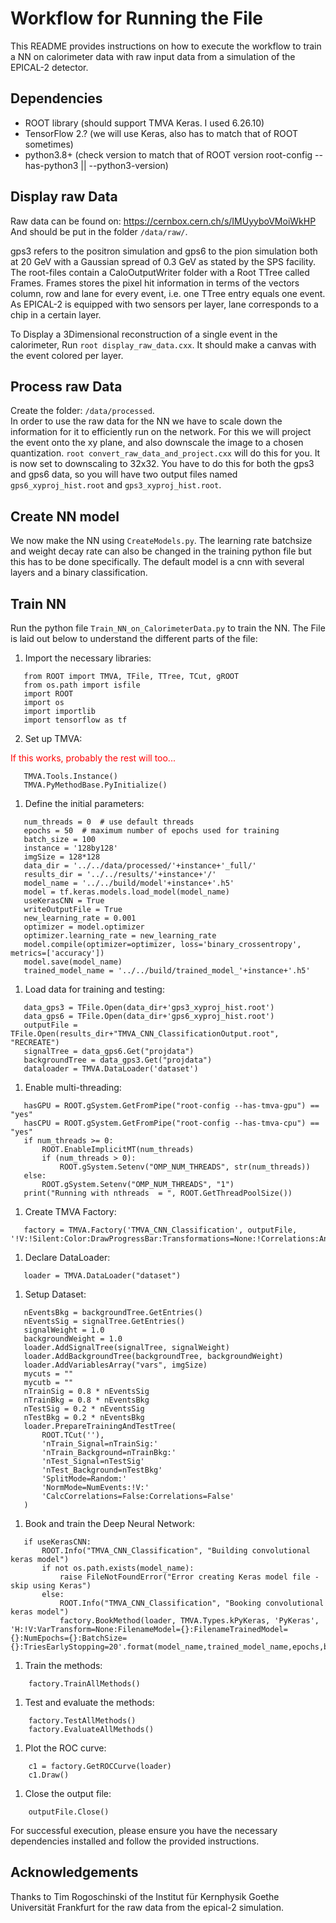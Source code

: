 # Workflow for Running the File

This README provides instructions on how to execute the workflow to train a NN on calorimeter data with raw input data from a simulation of the EPICAL-2 detector.

## Dependencies

- ROOT library (should support TMVA Keras. I used 6.26.10)
- TensorFlow 2.? (we will use  Keras, also has to match that of ROOT sometimes)
- python3.8+ (check version to match that of ROOT version root-config --has-python3 || --python3-version)


## Display raw Data

Raw data can be found on: https://cernbox.cern.ch/s/IMUyyboVMoiWkHP
And should be put in the folder `/data/raw/`.

gps3 refers to the positron simulation and gps6 to the pion simulation both at 20 GeV with a Gaussian spread of 0.3 GeV as stated by the SPS facility.
The root-files contain a CaloOutputWriter folder with a Root TTree called Frames.
Frames stores the pixel hit information in terms of the vectors column, row and lane for every event, i.e. one TTree entry equals one event.
As EPICAL-2 is equipped with two sensors per layer, lane corresponds to a chip in a certain layer.

To Display a 3Dimensional reconstruction of a single event in the calorimeter, Run `root display_raw_data.cxx`. It should make a canvas with the event colored per layer. 

## Process raw Data
Create the folder: `/data/processed`.\
In order to use the raw data for the NN we have to scale down the information for it to efficiently run on the network. For this we will project the event onto the xy plane, and also downscale the image to a chosen quantization. `root convert_raw_data_and_project.cxx` will do this for you. It is now set to downscaling to 32x32. You have to do this for both the gps3 and gps6 data, so you will have two output files named `gps6_xyproj_hist.root` and `gps3_xyproj_hist.root`.


## Create NN model
We now make the NN using `CreateModels.py`. The learning rate batchsize and weight decay rate can also be changed in the training python file but this has to be done specifically. The default model is a cnn with several layers and a binary classification. 

## Train NN 
Run the python file `Train_NN_on_CalorimeterData.py` to train the NN. The File is laid out below to understand the different parts of the file:

1. Import the necessary libraries:

```
   from ROOT import TMVA, TFile, TTree, TCut, gROOT
   from os.path import isfile
   import ROOT
   import os
   import importlib
   import tensorflow as tf 
```

2. Set up TMVA:
<p style="color:red">If this works, probably the rest will too...</p>

```
   TMVA.Tools.Instance()
   TMVA.PyMethodBase.PyInitialize()
```

1. Define the initial parameters:
```
   num_threads = 0  # use default threads
   epochs = 50  # maximum number of epochs used for training
   batch_size = 100
   instance = '128by128'
   imgSize = 128*128
   data_dir = '../../data/processed/'+instance+'_full/'
   results_dir = '../../results/'+instance+'/'
   model_name = '../../build/model'+instance+'.h5'
   model = tf.keras.models.load_model(model_name)
   useKerasCNN = True
   writeOutputFile = True
   new_learning_rate = 0.001
   optimizer = model.optimizer
   optimizer.learning_rate = new_learning_rate
   model.compile(optimizer=optimizer, loss='binary_crossentropy', metrics=['accuracy'])
   model.save(model_name)
   trained_model_name = '../../build/trained_model_'+instance+'.h5'
```

1. Load data for training and testing:
```   
   data_gps3 = TFile.Open(data_dir+'gps3_xyproj_hist.root')
   data_gps6 = TFile.Open(data_dir+'gps6_xyproj_hist.root')
   outputFile = TFile.Open(results_dir+"TMVA_CNN_ClassificationOutput.root", "RECREATE")
   signalTree = data_gps6.Get("projdata")
   backgroundTree = data_gps3.Get("projdata")
   dataloader = TMVA.DataLoader('dataset')
```

1. Enable multi-threading:
```
   hasGPU = ROOT.gSystem.GetFromPipe("root-config --has-tmva-gpu") == "yes"
   hasCPU = ROOT.gSystem.GetFromPipe("root-config --has-tmva-cpu") == "yes"
   if num_threads >= 0:
       ROOT.EnableImplicitMT(num_threads)
       if (num_threads > 0):
           ROOT.gSystem.Setenv("OMP_NUM_THREADS", str(num_threads))
   else:
       ROOT.gSystem.Setenv("OMP_NUM_THREADS", "1")
   print("Running with nthreads  = ", ROOT.GetThreadPoolSize())
```

1. Create TMVA Factory:
```
   factory = TMVA.Factory('TMVA_CNN_Classification', outputFile, '!V:!Silent:Color:DrawProgressBar:Transformations=None:!Correlations:AnalysisType=Classification')
```

1. Declare DataLoader:
```
   loader = TMVA.DataLoader("dataset")
```

1. Setup Dataset:
```
   nEventsBkg = backgroundTree.GetEntries()
   nEventsSig = signalTree.GetEntries()
   signalWeight = 1.0
   backgroundWeight = 1.0
   loader.AddSignalTree(signalTree, signalWeight)
   loader.AddBackgroundTree(backgroundTree, backgroundWeight)
   loader.AddVariablesArray("vars", imgSize)
   mycuts = ""
   mycutb = ""
   nTrainSig = 0.8 * nEventsSig
   nTrainBkg = 0.8 * nEventsBkg
   nTestSig = 0.2 * nEventsSig
   nTestBkg = 0.2 * nEventsBkg
   loader.PrepareTrainingAndTestTree(
       ROOT.TCut(''),
       'nTrain_Signal=nTrainSig:'
       'nTrain_Background=nTrainBkg:'
       'nTest_Signal=nTestSig'
       'nTest_Background=nTestBkg'
       'SplitMode=Random:'
       'NormMode=NumEvents:!V:'
       'CalcCorrelations=False:Correlations=False'
   )
```

1. Book and train the Deep Neural Network:
```
   if useKerasCNN:
       ROOT.Info("TMVA_CNN_Classification", "Building convolutional keras model")
       if not os.path.exists(model_name):
           raise FileNotFoundError("Error creating Keras model file - skip using Keras")
       else:
           ROOT.Info("TMVA_CNN_Classification", "Booking convolutional keras model")
           factory.BookMethod(loader, TMVA.Types.kPyKeras, 'PyKeras', 'H:!V:VarTransform=None:FilenameModel={}:FilenameTrainedModel={}:NumEpochs={}:BatchSize={}:TriesEarlyStopping=20'.format(model_name,trained_model_name,epochs,batch_size))
```

1.  Train the methods:
```
    factory.TrainAllMethods()
```

1.  Test and evaluate the methods:
```
    factory.TestAllMethods()
    factory.EvaluateAllMethods()
```

1.   Plot the ROC curve:
```
    c1 = factory.GetROCCurve(loader)
    c1.Draw()
```

1.   Close the output file:
```
    outputFile.Close()
```

For successful execution, please ensure you have the necessary dependencies installed and follow the provided instructions.

## Acknowledgements
Thanks to Tim Rogoschinski of the Institut für Kernphysik
Goethe Universität Frankfurt for the raw data from the epical-2 simulation.
